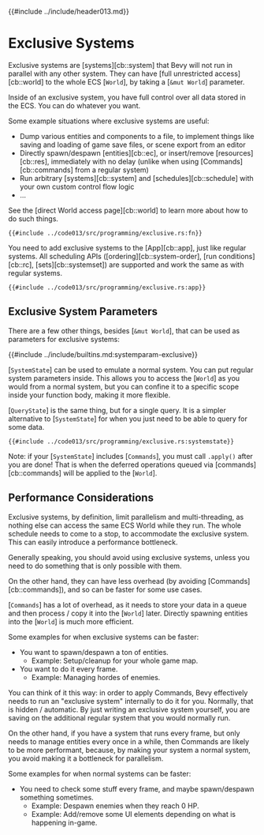 {{#include ../include/header013.md}}

# Exclusive Systems

Exclusive systems are [systems][cb::system] that Bevy will not run in parallel
with any other system. They can have [full unrestricted access][cb::world]
to the whole ECS [`World`], by taking a [`&mut World`] parameter.

Inside of an exclusive system, you have full control over all data stored
in the ECS. You can do whatever you want.

Some example situations where exclusive systems are useful:
 - Dump various entities and components to a file, to implement things like
   saving and loading of game save files, or scene export from an editor
 - Directly spawn/despawn [entities][cb::ec], or insert/remove [resources][cb::res],
   immediately with no delay (unlike when using [Commands][cb::commands]
   from a regular system)
 - Run arbitrary [systems][cb::system] and [schedules][cb::schedule] with your
   own custom control flow logic
 - …

See the [direct World access page][cb::world] to learn more about how to do
such things.

```rust,no_run,noplayground
{{#include ../code013/src/programming/exclusive.rs:fn}}
```

You need to add exclusive systems to the [App][cb::app], just like
regular systems. All scheduling APIs ([ordering][cb::system-order], [run
conditions][cb::rc], [sets][cb::systemset]) are supported and work the same
as with regular systems.

```rust,no_run,noplayground
{{#include ../code013/src/programming/exclusive.rs:app}}
```

## Exclusive System Parameters

There are a few other things, besides [`&mut World`], that can be used as
parameters for exclusive systems:

{{#include ../include/builtins.md:systemparam-exclusive}}

[`SystemState`] can be used to emulate a normal system.  You can put regular
system parameters inside. This allows you to access the [`World`] as you would
from a normal system, but you can confine it to a specific scope inside your
function body, making it more flexible.

[`QueryState`] is the same thing, but for a single query.  It is a simpler
alternative to [`SystemState`] for when you just need to be able to query for
some data.

```rust,no_run,noplayground
{{#include ../code013/src/programming/exclusive.rs:systemstate}}
```

Note: if your [`SystemState`] includes [`Commands`], you must call `.apply()`
after you are done! That is when the deferred operations queued via
[commands][cb::commands] will be applied to the [`World`].

## Performance Considerations

Exclusive systems, by definition, limit parallelism and multi-threading, as
nothing else can access the same ECS World while they run. The whole schedule
needs to come to a stop, to accommodate the exclusive system. This can easily
introduce a performance bottleneck.

Generally speaking, you should avoid using exclusive systems, unless you need
to do something that is only possible with them.

On the other hand, they can have less overhead (by avoiding
[Commands][cb::commands]), and so can be faster for some use cases.

[`Commands`] has a lot of overhead, as it needs to store your data in a queue
and then process / copy it into the [`World`] later. Directly spawning entities
into the [`World`] is much more efficient.

Some examples for when exclusive systems can be faster:
 - You want to spawn/despawn a ton of entities.
   - Example: Setup/cleanup for your whole game map.
 - You want to do it every frame.
   - Example: Managing hordes of enemies.

You can think of it this way: in order to apply Commands, Bevy effectively
needs to run an "exclusive system" internally to do it for you. Normally,
that is hidden / automatic. By just writing an exclusive system yourself,
you are saving on the additional regular system that you would normally run.

On the other hand, if you have a system that runs every frame, but only
needs to manage entities every once in a while, then Commands are likely
to be more performant, because, by making your system a normal system,
you avoid making it a bottleneck for parallelism.

Some examples for when normal systems can be faster:
 - You need to check some stuff every frame, and maybe spawn/despawn something sometimes.
   - Example: Despawn enemies when they reach 0 HP.
   - Example: Add/remove some UI elements depending on what is happening in-game.
